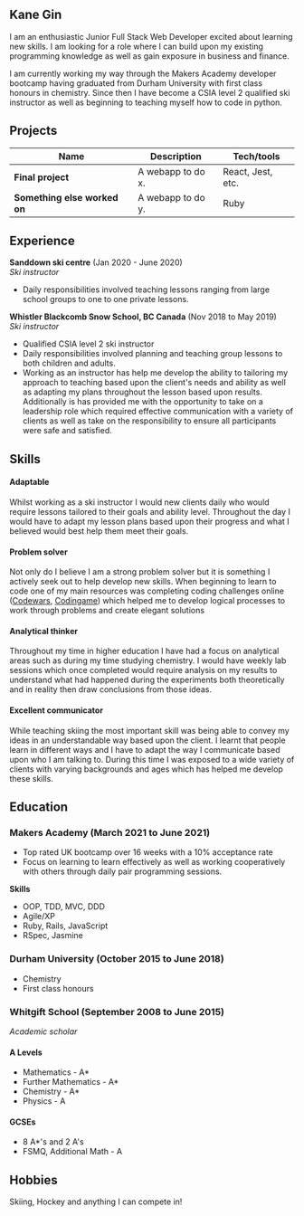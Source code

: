 ## Kane Gin

I am an enthusiastic Junior Full Stack Web Developer excited about learning new skills. I am looking for a role where I can build upon my 
existing programming knowledge as well as gain exposure in business and finance.

I am currently working my way through the Makers Academy developer bootcamp having graduated from Durham University with first class honours
in chemistry. Since then I have become a CSIA level 2 qualified ski instructor as well as beginning to teaching myself how to code in python.

## Projects

| Name                         | Description       | Tech/tools        |
| ---------------------------- | ----------------- | ----------------- |
| **Final project**            | A webapp to do x. | React, Jest, etc. |
| **Something else worked on** | A webapp to do y. | Ruby              |

## Experience

**Sanddown ski centre** (Jan 2020 - June 2020)  
_Ski instructor_

- Daily responsibilities involved teaching lessons ranging from large school groups to one to one private lessons.

**Whistler Blackcomb Snow School, BC Canada** (Nov 2018 to May 2019)  
_Ski instructor_  
- Qualified CSIA level 2 ski instructor
- Daily responsibilities involved planning and teaching group lessons to both children and adults.
- Working as an instructor has help me develop the ability to tailoring my approach to teaching based upon the client's 
needs and ability as well as adapting my plans throughout the lesson based upon results. Additionally is has provided me 
with the opportunity to take on a leadership role which required effective communication with a variety of clients 
as well as take on the responsibility to ensure all participants were safe and satisfied.


## Skills

#### Adaptable

Whilst working as a ski instructor I would new clients daily who would require lessons tailored to their goals and ability level. Throughout
the day I would have to adapt my lesson plans based upon their progress and what I believed would best help them meet their goals.

#### Problem solver

Not only do I believe I am a strong problem solver but it is something I actively seek out to help develop new skills. When beginning to learn to
code one of my main resources was completing coding challenges online ([Codewars](https://www.codewars.com/users/Kane9), [Codingame](https://www.codingame.com/profile/d7450e47cbbb43d3e239705f23dca5dc8036883))
which helped me to develop logical processes to work through problems and create elegant solutions

#### Analytical thinker  

Throughout my time in higher education I have had a focus on analytical areas such as during my time studying chemistry. I would have weekly
lab sessions which once completed would require analysis on my results to understand what had happened during the experiments both theoretically
and in reality then draw conclusions from those ideas.

#### Excellent communicator

While teaching skiing the most important skill was being able to convey my ideas in an understandable way based upon the client. I learnt that
people learn in different ways and I have to adapt the way I communicate based upon who I am talking to. During this time I was exposed to a wide 
variety of clients with varying backgrounds and ages which has helped me develop these skills.

## Education

### Makers Academy (March 2021 to June 2021)
- Top rated UK bootcamp over 16 weeks with a 10% acceptance rate
- Focus on learning to learn effectively as well as working cooperatively with others
  through daily pair programming sessions.

**Skills**  
- OOP, TDD, MVC, DDD
- Agile/XP
- Ruby, Rails, JavaScript
- RSpec, Jasmine

### Durham University (October 2015 to June 2018)

- Chemistry
- First class honours

### Whitgift School (September 2008 to June 2015)
_Academic scholar_

#### A Levels
- Mathematics - A*
- Further Mathematics - A*
- Chemistry - A*
- Physics - A

#### GCSEs
- 8 A*'s and 2 A's
- FSMQ, Additional Math - A

## Hobbies

Skiing, Hockey and anything I can compete in!